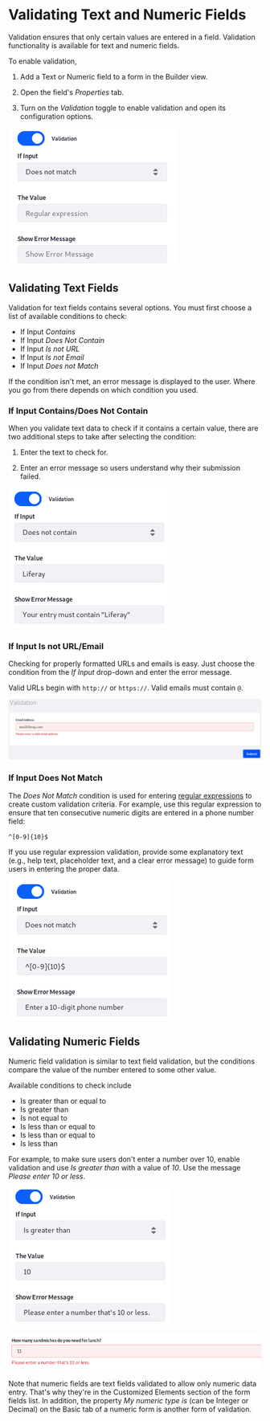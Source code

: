 # Validating Text and Numeric Fields [](id=validating-text-and-numeric-fields)

Validation ensures that only certain values are entered in a field. Validation
functionality is available for text and numeric fields. 

To enable validation, 

1.  Add a Text or Numeric field to a form in the Builder view. 

2.  Open the field's *Properties* tab. 

3.  Turn on the *Validation* toggle to enable validation and open its 
    configuration options. 

![Figure 1: Validate data to ensure you're collecting only useful information.](../../images/forms-text-validation.png)

## Validating Text Fields [](id=validating-text-fields)

Validation for text fields contains several options. You must first choose a 
list of available conditions to check: 

-   If Input *Contains*
-   If Input *Does Not Contain*
-   If Input *Is not URL*
-   If Input *Is not Email*
-   If Input *Does not Match*

If the condition isn't met, an error message is displayed to the user. Where you 
go from there depends on which condition you used. 

### If Input Contains/Does Not Contain [](id=if-input-contains-does-not-contain)

When you validate text data to check if it contains a certain value, there are 
two additional steps to take after selecting the condition: 

1.  Enter the text to check for. 

2.  Enter an error message so users understand why their submission failed. 

![Figure 2: If *Liferay* isn't part of the field's value, an error message is displayed.](../../images/forms-text-val-contains.png)

### If Input Is not URL/Email [](id=if-input-is-not-url-email)

Checking for properly formatted URLs and emails is easy. Just choose the 
condition from the *If Input* drop-down and enter the error message. 

Valid URLs begin with `http://` or `https://`. Valid emails must contain `@`.

![Figure 3: Use text field validation to make sure users enter a valid email address or URL.](../../images/forms-text-val-email.png)

### If Input Does Not Match [](id=if-input-does-not-match)

The *Does Not Match* condition is used for entering 
[regular expressions](https://en.wikipedia.org/wiki/Regular_expression) 
to create custom validation criteria. For example, use this regular expression 
to ensure that ten consecutive numeric digits are entered in a phone number 
field:

    ^[0-9]{10}$

If you use regular expression validation, provide some explanatory text (e.g., 
help text, placeholder text, and a clear error message) to guide form users in 
entering the proper data.

![Figure 4: Regular expression text validation opens up countless possibilities.](../../images/forms-text-val-regex.png)

## Validating Numeric Fields [](id=validating-numeric-fields)

Numeric field validation is similar to text field validation, but the conditions 
compare the value of the number entered to some other value. 

Available conditions to check include

-   Is greater than or equal to
-   Is greater than
-   Is not equal to
-   Is less than or equal to
-   Is less than or equal to
-   Is less than

For example, to make sure users don't enter a number over 10, enable validation
and use *Is greater than* with a value of *10*. Use the message 
*Please enter 10 or less*. 

![Figure 5: Numeric conditions constrain user-entered numeric data.](../../images/forms-numeric-val2.png)

![Figure 6: Make sure user-entered numeric data is within reasonable bounds. Nobody needs 11 sandwiches for lunch.](../../images/forms-numeric-val1.png)

Note that numeric fields are text fields validated to allow only numeric data 
entry. That's why they're in the Customized Elements section of the form fields 
list. In addition, the property *My numeric type is* (can be Integer or Decimal) 
on the Basic tab of a numeric form is another form of validation. 
